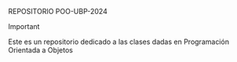 REPOSITORIO POO-UBP-2024
> [!IMPORTANT]
> Este es un repositorio dedicado a las clases dadas en Programación Orientada a Objetos
